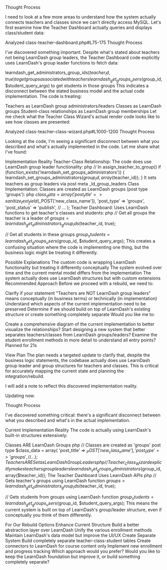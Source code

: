 Thought Process

I need to look at a few more areas to understand how the system actually connects teachers and classes since we can't directly access MySQL. Let's first examine how the Teacher Dashboard actually queries and displays class/student data:

Analyzed
class-teacher-dashboard.php#L75-175
Thought Process




I've discovered something important. Despite what's stated about teachers not being LearnDash group leaders, the Teacher Dashboard code explicitly uses LearnDash's group leader functions to fetch data:

learndash_get_administrators_group_ids($teacher_id, true) to get groups associated with teachers
learndash_get_groups_users($group_id, $student_query_args) to get students in those groups
This indicates a disconnect between the stated business model and the actual code implementation. The code is treating:

Teachers as LearnDash group administrators/leaders
Classes as LearnDash groups
Student-class relationships as LearnDash group memberships
Let me check what the Teacher Class Wizard's actual render code looks like to see how classes are presented:

Analyzed
class-teacher-class-wizard.php#L1000-1200
Thought Process




Looking at the code, I'm seeing a significant disconnect between what you described and what's actually implemented in the code. Let me share what I've found:

Implementation Reality
Teacher-Class Relationship:
The code does use LearnDash group leader functionality:
php
// In assign_teacher_to_group()
if (function_exists('learndash_set_groups_administrators')) {
    learndash_set_groups_administrators($group_id, array($teacher_id));
}
It sets teachers as group leaders via post meta _ld_group_leaders
Class Implementation:
Classes are created as LearnDash groups (post type 'groups'):
php
$class_data = array(
    'post_title' => sanitize_text_field($_POST['new_class_name']),
    'post_type'  => 'groups',
    'post_status' => 'publish',
    // ...
);
Teacher Dashboard:
Uses LearnDash functions to get teacher's classes and students:
php
// Get all groups the teacher is a leader of
$groups = learndash_get_administrators_group_ids($teacher_id, true);

// Get all students in these groups
$group_students = learndash_get_groups_users($group_id, $student_query_args);
This creates a confusing situation where the code is implementing one thing, but the business logic might be treating it differently.

Possible Explanations
The custom code is wrapping LearnDash functionality but treating it differently conceptually
The system evolved over time and the current mental model differs from the implementation
The system actually does use LearnDash structures but with custom extensions
Recommended Approach
Before we proceed with a rebuild, we need to:

Clarify if your statement "Teachers are NOT LearnDash group leaders" means conceptually (in business terms) or technically (in implementation)
Understand which aspects of the current implementation need to be preserved
Determine if we should build on top of LearnDash's existing structure or create something completely separate
Would you like me to:

Create a comprehensive diagram of the current implementation to better visualize the relationships?
Start designing a new system that better separates teachers/classes from LearnDash groups/leaders?
Examine the student enrollment methods in more detail to understand all entry points?
Planned for 21s

View Plan
The plan needs a targeted update to clarify that, despite the business logic statements, the codebase actually does use LearnDash group leader and group structures for teachers and classes. This is critical for accurately mapping the current state and planning the integration/rebuild.

I will add a note to reflect this discovered implementation reality.

Updating now.

Thought Process



I've discovered something critical: there's a significant disconnect between what you described and what's in the actual implementation.

Current Implementation Reality
The code is actually using LearnDash's built-in structures extensively:

Classes ARE LearnDash Groups
php
// Classes are created as 'groups' post type
$class_data = array(
    'post_title' => $_POST['new_class_name'],
    'post_type'  => 'groups',
    // ...
);
Teachers ARE Set as LearnDash Group Leaders
php
// Teacher_Class_Wizard explicitly makes teachers group leaders
learndash_set_groups_administrators($group_id, array($teacher_id));
The Teacher Dashboard Uses LearnDash APIs
php
// Gets teacher's groups using LearnDash function
$groups = learndash_get_administrators_group_ids($teacher_id, true);

// Gets students from groups using LearnDash function
$group_students = learndash_get_groups_users($group_id, $student_query_args);
This means the current system is built on top of LearnDash's group/leader structure, even if conceptually you think of them differently.

For Our Rebuild Options
Enhance Current Structure
Build a better abstraction layer over LearnDash
Unify the various enrollment methods
Maintain LearnDash's data model but improve the UI/UX
Create Separate System
Build completely separate teacher-class-student tables
Create connectors to LearnDash for course content only
Implement new enrollment and progress tracking
Which approach would you prefer? Would you like to keep the LearnDash foundation but improve it, or build something completely separate?
